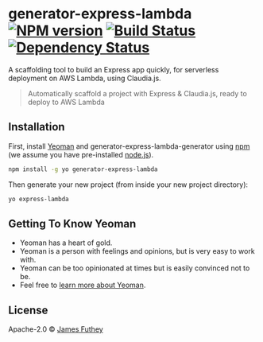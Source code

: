 # generator-express-lambda [![NPM version][npm-image]][npm-url] [![Build Status][travis-image]][travis-url] [![Dependency Status][daviddm-image]][daviddm-url]

A scaffolding tool to build an Express app quickly, for serverless deployment on AWS Lambda, using Claudia.js.

> Automatically scaffold a project with Express &amp; Claudia.js, ready to deploy to AWS Lambda

## Installation

First, install [Yeoman](http://yeoman.io) and generator-express-lambda-generator using [npm](https://www.npmjs.com/) (we assume you have pre-installed [node.js](https://nodejs.org/)).

```bash
npm install -g yo generator-express-lambda
```

Then generate your new project (from inside your new project directory):

```bash
yo express-lambda
```

## Getting To Know Yeoman

 * Yeoman has a heart of gold.
 * Yeoman is a person with feelings and opinions, but is very easy to work with.
 * Yeoman can be too opinionated at times but is easily convinced not to be.
 * Feel free to [learn more about Yeoman](http://yeoman.io/).

## License

Apache-2.0 © [James Futhey]()


[npm-image]: https://badge.fury.io/js/generator-express-lambda-generator.svg
[npm-url]: https://npmjs.org/package/generator-express-lambda-generator
[travis-image]: https://travis-ci.org/kidGodzilla/generator-express-lambda-generator.svg?branch=master
[travis-url]: https://travis-ci.org/kidGodzilla/generator-express-lambda-generator
[daviddm-image]: https://david-dm.org/kidGodzilla/generator-express-lambda-generator.svg?theme=shields.io
[daviddm-url]: https://david-dm.org/kidGodzilla/generator-express-lambda-generator
